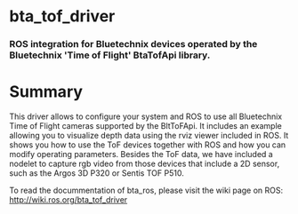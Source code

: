 bta_tof_driver
===================
### ROS integration for Bluetechnix devices operated by the Bluetechnix 'Time of Flight' BtaTofApi library. ###

# Summary #

This driver allows to configure your system and ROS to use all Bluetechnix Time of Flight cameras supported by the BltToFApi. It includes an example allowing you to visualize depth data using the rviz viewer included in ROS. It shows you how to use the ToF devices together with ROS and how you can modify operating parameters. Besides the ToF data, we have included a nodelet to capture rgb video from those devices that include a 2D sensor, such as the Argos 3D P320 or Sentis TOF P510. 

To read the docummentation of bta_ros, please visit the wiki page on ROS: http://wiki.ros.org/bta_tof_driver
